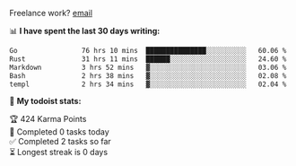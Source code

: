 Freelance work? [email](mailto:fanosoro@gmail.com)

📊 **I have spent the last 30 days writing:**
<!--START_SECTION:waka-->

```txt
Go                76 hrs 10 mins  ███████████████░░░░░░░░░░   60.06 %
Rust              31 hrs 11 mins  ██████░░░░░░░░░░░░░░░░░░░   24.60 %
Markdown          3 hrs 52 mins   ▓░░░░░░░░░░░░░░░░░░░░░░░░   03.06 %
Bash              2 hrs 38 mins   ▓░░░░░░░░░░░░░░░░░░░░░░░░   02.08 %
templ             2 hrs 34 mins   ▓░░░░░░░░░░░░░░░░░░░░░░░░   02.04 %
```

<!--END_SECTION:waka-->

🚧 **My todoist stats:**
<!-- TODO-IST:START -->
🏆  424 Karma Points           
🌸  Completed 0 tasks today           
✅  Completed 2 tasks so far           
⏳  Longest streak is 0 days
<!-- TODO-IST:END -->
